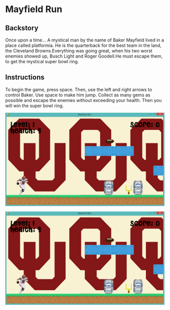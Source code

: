 # Mayfield Run 

## Backstory
Once upon a time... A mystical man by the name of Baker Mayfield lived in a place called platformia. He is the quarterback for the best team in the land, the Cleveland Browns.Everything was going great, when his two worst enemies showed up, Busch Light and Roger Goodell.He must escape them, to get the mystical super bowl ring.

## Instructions
To begin the game, press space. Then, use the left and right arrows to control Baker. Use space to make him jump. Collect as many gems as possible and escape the enemies without exceeding your health. Then you will win the super bowl ring.

![GitHub Logo](https://raw.githubusercontent.com/carolinaboy/Mayfield-Run/master/screenshots/playing.PNG)

![GitHub Logo](/screenshots/playing.png)
